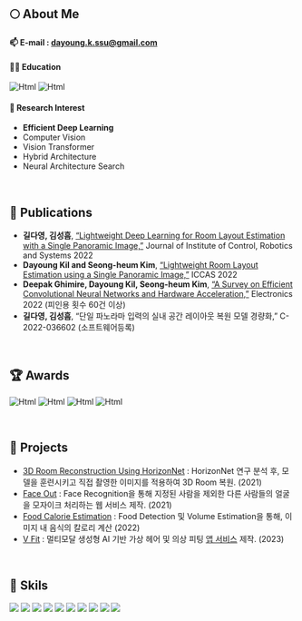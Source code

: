 ## :full_moon: About Me

#### 📫 E-mail : dayoung.k.ssu@gmail.com


#### 👩‍🎓 Education

<img alt="Html" src ="https://img.shields.io/badge/Department of AI Convergence, Soongsil University, Seoul-Bachelor (Feb.2018 ~ Mar.2022)-E4E4D0?style=for-the-badge"/> <img alt="Html" src ="https://img.shields.io/badge/Department of Intelligent Systems, Soongsil University, Seoul-Master (Feb.2022 ~ Mar.2024)-AEC3AE?style=for-the-badge"/>



#### 🌱 Research Interest

- **Efficient Deep Learning**
- Computer Vision
- Vision Transformer
- Hybrid Architecture
- Neural Architecture Search

<br>

## 📜 Publications

- **길다영, 김성흠**, [“Lightweight Deep Learning for Room Layout Estimation with a Single Panoramic Image,”](https://www.kci.go.kr/kciportal/ci/sereArticleSearch/ciSereArtiView.kci?sereArticleSearchBean.artiId=ART002884719) Journal of Institute of Control, Robotics and Systems 2022
- **Dayoung Kil and Seong-heum Kim**, [“Lightweight Room Layout Estimation using a Single Panoramic Image,”](https://ieeexplore.ieee.org/document/10003901) ICCAS 2022
- **Deepak Ghimire, Dayoung Kil, Seong-heum Kim**, [“A Survey on Efficient Convolutional Neural Networks and Hardware Acceleration,”](https://www.mdpi.com/2079-9292/11/6/945) Electronics 2022 (피인용 횟수 60건 이상)
- **길다영, 김성흠**, “단일 파노라마 입력의 실내 공간 레이아웃 복원 모델 경량화,” C-2022-036602 (소프트웨어등록)

<br>

## 🏆 Awards
 
<img alt="Html" src ="https://img.shields.io/badge/숭실 A3+ STAR 코딩 경진대회 (Feb.8 2021)-우수상-lightblue?style=for-the-badge"/> <img alt="Html" src ="https://img.shields.io/badge/제 11회 숭실 캡스톤디자인 경진대회 (Sep.28 2021)-장려상-lightblue?style=for-the-badge"/> <img alt="Html" src ="https://img.shields.io/badge/AI융합 경진대회 (Nov.12 2021)-우수상-lightblue?style=for-the-badge"/> <img alt="Html" src ="https://img.shields.io/badge/졸업논문발표회 (Nov.12 2022)-우수논문상-lightblue?style=for-the-badge"/>


 
<br>

## 🔭 Projects

- [3D Room Reconstruction Using HorizonNet](https://github.com/2021-1-SSU-Computer-Vision/3D_Room_Reconstruction) : HorizonNet 연구 분석 후, 모델을 훈련시키고 직접 촬영한 이미지를 적용하여 3D Room 복원. (2021)
- [Face Out](https://github.com/2021-1-SSU-CapstoneDesign/Face-Out) : Face Recognition을 통해 지정된 사람을 제외한 다른 사람들의 얼굴을 모자이크 처리하는 웹 서비스 제작. (2021)
- [Food Calorie Estimation](https://github.com/arittung/Food_Calorie_Estimation) : Food Detection 및 Volume Estimation을 통해, 이미지 내 음식의 칼로리 계산 (2022)
- [V Fit](https://github.com/VIP-Projects/V-Fit) : 멀티모달 생성형 AI 기반 가상 헤어 및 의상 피팅 [앱 서비스](https://github.com/VIP-Projects/V-Fit-App) 제작. (2023)


<br>

## 💪 Skils

<img src="https://img.shields.io/badge/Python-3776AB?style=for-the-badge&logo=Python&logoColor=white"> <img src="https://img.shields.io/badge/c++-00599C?style=for-the-badge&logo=c%2B%2B&logoColor=white"> <img src="https://img.shields.io/badge/html5-E34F26?style=for-the-badge&logo=html5&logoColor=white"> <img src="https://img.shields.io/badge/css-1572B6?style=for-the-badge&logo=css3&logoColor=white"> <img src="https://img.shields.io/badge/Android-3DDC84?style=for-the-badge&logo=Android&logoColor=white"> 
<img src="https://img.shields.io/badge/Pytorch-EE4C2C?style=for-the-badge&logo=Pytorch&logoColor=white"> <img src="https://img.shields.io/badge/OpenCV-5C3EE8?style=for-the-badge&logo=OpenCV&logoColor=white"> <img src="https://img.shields.io/badge/Jupyter-F37626?style=for-the-badge&logo=Jupyter&logoColor=white"> <img src="https://img.shields.io/badge/Anaconda-44A833?style=for-the-badge&logo=Anaconda&logoColor=white"> <img src="https://img.shields.io/badge/Tensorflow-FF6F00?style=for-the-badge&logo=Tensorflow&logoColor=white">







